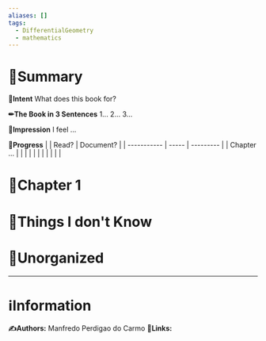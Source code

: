 ```yaml
---
aliases: []
tags:
  - DifferentialGeometry
  - mathematics
---
```


# 📝Summary
**🎯Intent**
What does this book for?

**✏The Book in 3 Sentences**
1...
2...
3...

**🧠Impression**
I feel ...

**🏁Progress**
|             | Read? | Document? |
| ----------- | ----- | --------- |
| Chapter ... |       |           |
|             |       |           |
|             |       |           |


# 📖Chapter 1


# 💭Things I don't Know


# 🍂Unorganized


___
# ℹInformation
**✍Authors:** Manfredo Perdigao do Carmo
**🔗Links:**